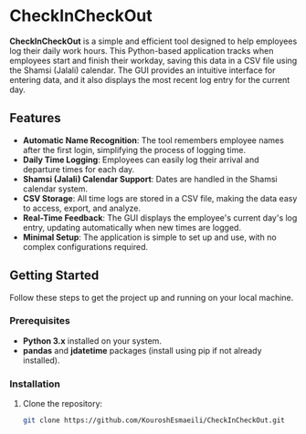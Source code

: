 # CheckInCheckOut

**CheckInCheckOut** is a simple and efficient tool designed to help employees log their daily work hours. This Python-based application tracks when employees start and finish their workday, saving this data in a CSV file using the Shamsi (Jalali) calendar. The GUI provides an intuitive interface for entering data, and it also displays the most recent log entry for the current day.

## Features

- **Automatic Name Recognition**: The tool remembers employee names after the first login, simplifying the process of logging time.
- **Daily Time Logging**: Employees can easily log their arrival and departure times for each day.
- **Shamsi (Jalali) Calendar Support**: Dates are handled in the Shamsi calendar system.
- **CSV Storage**: All time logs are stored in a CSV file, making the data easy to access, export, and analyze.
- **Real-Time Feedback**: The GUI displays the employee's current day's log entry, updating automatically when new times are logged.
- **Minimal Setup**: The application is simple to set up and use, with no complex configurations required.

## Getting Started

Follow these steps to get the project up and running on your local machine.

### Prerequisites

- **Python 3.x** installed on your system.
- **pandas** and **jdatetime** packages (install using pip if not already installed).

### Installation

1. Clone the repository:
   ```bash
   git clone https://github.com/KouroshEsmaeili/CheckInCheckOut.git
